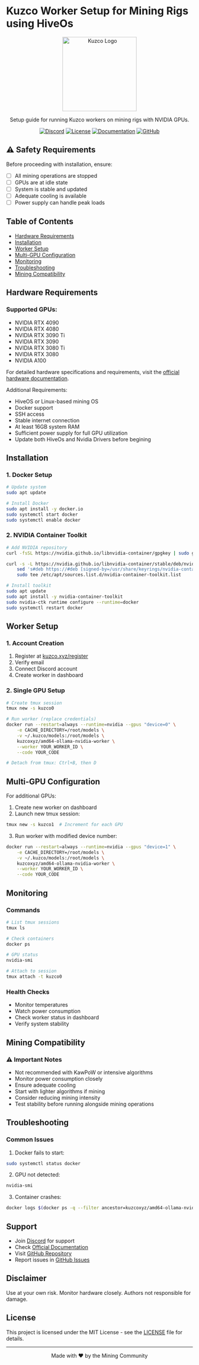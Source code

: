# Kuzco Worker Setup for Mining Rigs using HiveOs

<div align="center">

<img src="https://avatars.githubusercontent.com/u/125929854?s=200&v=4" alt="Kuzco Logo" width="200"/>

Setup guide for running Kuzco workers on mining rigs with NVIDIA GPUs.

[![Discord](https://img.shields.io/discord/YOUR_DISCORD_ID)](https://discord.gg/kuzco)
[![License](https://img.shields.io/badge/license-MIT-blue.svg)](LICENSE)
[![Documentation](https://img.shields.io/badge/docs-kuzco-blue)](https://docs.kuzco.xyz/)
[![GitHub](https://img.shields.io/badge/github-context--labs-black)](https://github.com/context-labs)

</div>

## ⚠️ Safety Requirements

Before proceeding with installation, ensure:

- [ ] All mining operations are stopped
- [ ] GPUs are at idle state
- [ ] System is stable and updated
- [ ] Adequate cooling is available
- [ ] Power supply can handle peak loads

## Table of Contents

- [Hardware Requirements](#hardware-requirements)
- [Installation](#installation)
- [Worker Setup](#worker-setup)
- [Multi-GPU Configuration](#multi-gpu-configuration)
- [Monitoring](#monitoring)
- [Troubleshooting](#troubleshooting)
- [Mining Compatibility](#mining-compatibility)

## Hardware Requirements

### Supported GPUs:
- NVIDIA RTX 4090
- NVIDIA RTX 4080
- NVIDIA RTX 3090 Ti
- NVIDIA RTX 3090
- NVIDIA RTX 3080 Ti
- NVIDIA RTX 3080
- NVIDIA A100

For detailed hardware specifications and requirements, visit the [official hardware documentation](https://docs.kuzco.xyz/hardware).

Additional Requirements:
- HiveOS or Linux-based mining OS
- Docker support
- SSH access
- Stable internet connection
- At least 16GB system RAM
- Sufficient power supply for full GPU utilization
- Update both HiveOs and Nvidia Drivers before begining

## Installation

### 1. Docker Setup
```bash
# Update system
sudo apt update

# Install Docker
sudo apt install -y docker.io
sudo systemctl start docker
sudo systemctl enable docker
```

### 2. NVIDIA Container Toolkit
```bash
# Add NVIDIA repository
curl -fsSL https://nvidia.github.io/libnvidia-container/gpgkey | sudo gpg --dearmor -o /usr/share/keyrings/nvidia-container-toolkit-keyring.gpg

curl -s -L https://nvidia.github.io/libnvidia-container/stable/deb/nvidia-container-toolkit.list | \
    sed 's#deb https://#deb [signed-by=/usr/share/keyrings/nvidia-container-toolkit-keyring.gpg] https://#g' | \
    sudo tee /etc/apt/sources.list.d/nvidia-container-toolkit.list

# Install toolkit
sudo apt update
sudo apt install -y nvidia-container-toolkit
sudo nvidia-ctk runtime configure --runtime=docker
sudo systemctl restart docker
```

## Worker Setup

### 1. Account Creation
1. Register at [kuzco.xyz/register](https://kuzco.xyz/register)
2. Verify email
3. Connect Discord account
4. Create worker in dashboard

### 2. Single GPU Setup
```bash
# Create tmux session
tmux new -s kuzco0

# Run worker (replace credentials)
docker run --restart=always --runtime=nvidia --gpus "device=0" \
    -e CACHE_DIRECTORY=/root/models \
    -v ~/.kuzco/models:/root/models \
    kuzcoxyz/amd64-ollama-nvidia-worker \
    --worker YOUR_WORKER_ID \
    --code YOUR_CODE

# Detach from tmux: Ctrl+B, then D
```

## Multi-GPU Configuration

For additional GPUs:

1. Create new worker on dashboard
2. Launch new tmux session:
```bash
tmux new -s kuzco1  # Increment for each GPU
```

3. Run worker with modified device number:
```bash
docker run --restart=always --runtime=nvidia --gpus "device=1" \
    -e CACHE_DIRECTORY=/root/models \
    -v ~/.kuzco/models:/root/models \
    kuzcoxyz/amd64-ollama-nvidia-worker \
    --worker YOUR_WORKER_ID \
    --code YOUR_CODE
```

## Monitoring

### Commands
```bash
# List tmux sessions
tmux ls

# Check containers
docker ps

# GPU status
nvidia-smi

# Attach to session
tmux attach -t kuzco0
```

### Health Checks
- Monitor temperatures
- Watch power consumption
- Check worker status in dashboard
- Verify system stability

## Mining Compatibility

### ⚠️ Important Notes
- Not recommended with KawPoW or intensive algorithms
- Monitor power consumption closely
- Ensure adequate cooling
- Start with lighter algorithms if mining
- Consider reducing mining intensity
- Test stability before running alongside mining operations

## Troubleshooting

### Common Issues

1. Docker fails to start:
```bash
sudo systemctl status docker
```

2. GPU not detected:
```bash
nvidia-smi
```

3. Container crashes:
```bash
docker logs $(docker ps -q --filter ancestor=kuzcoxyz/amd64-ollama-nvidia-worker)
```

## Support

- Join [Discord](https://discord.gg/kuzco) for support
- Check [Official Documentation](https://docs.kuzco.xyz)
- Visit [GitHub Repository](https://github.com/context-labs)
- Report issues in [GitHub Issues](issues)

## Disclaimer

Use at your own risk. Monitor hardware closely. Authors not responsible for damage.

## License

This project is licensed under the MIT License - see the [LICENSE](LICENSE) file for details.

---

<div align="center">
Made with ❤️ by the Mining Community
</div>
